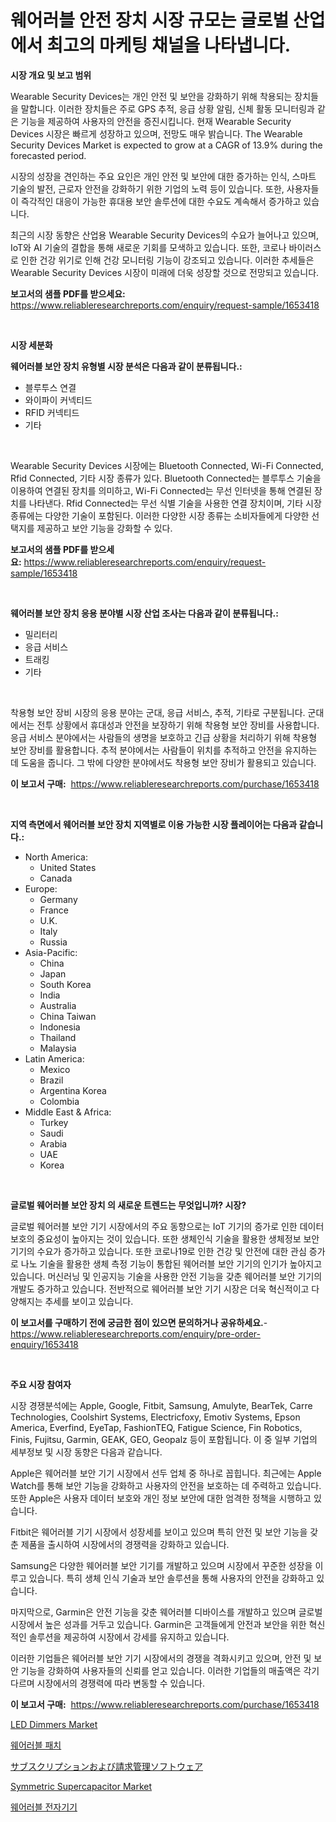 <p><h1>웨어러블 안전 장치 시장 규모는 글로벌 산업에서 최고의 마케팅 채널을 나타냅니다.</h1></p><p><strong>시장 개요 및 보고 범위</strong></p>
<p><p>Wearable Security Devices는 개인 안전 및 보안을 강화하기 위해 착용되는 장치들을 말합니다. 이러한 장치들은 주로 GPS 추적, 응급 상황 알림, 신체 활동 모니터링과 같은 기능을 제공하여 사용자의 안전을 증진시킵니다. 현재 Wearable Security Devices 시장은 빠르게 성장하고 있으며, 전망도 매우 밝습니다. The Wearable Security Devices Market is expected to grow at a CAGR of 13.9% during the forecasted period.</p><p>시장의 성장을 견인하는 주요 요인은 개인 안전 및 보안에 대한 증가하는 인식, 스마트 기술의 발전, 근로자 안전을 강화하기 위한 기업의 노력 등이 있습니다. 또한, 사용자들이 즉각적인 대응이 가능한 휴대용 보안 솔루션에 대한 수요도 계속해서 증가하고 있습니다.</p><p>최근의 시장 동향은 산업용 Wearable Security Devices의 수요가 늘어나고 있으며, IoT와 AI 기술의 결합을 통해 새로운 기회를 모색하고 있습니다. 또한, 코로나 바이러스로 인한 건강 위기로 인해 건강 모니터링 기능이 강조되고 있습니다. 이러한 추세들은 Wearable Security Devices 시장이 미래에 더욱 성장할 것으로 전망되고 있습니다.</p></p>
<p><strong>보고서의 샘플 PDF를 받으세요:</strong> <a href="https://www.reliableresearchreports.com/enquiry/request-sample/1653418">https://www.reliableresearchreports.com/enquiry/request-sample/1653418</a></p>
<p>&nbsp;</p>
<p><strong>시장 세분화</strong></p>
<p><strong>웨어러블 보안 장치 유형별 시장 분석은 다음과 같이 분류됩니다.:</strong></p>
<p><ul><li>블루투스 연결</li><li>와이파이 커넥티드</li><li>RFID 커넥티드</li><li>기타</li></ul></p>
<p>&nbsp;</p>
<p><p>Wearable Security Devices 시장에는 Bluetooth Connected, Wi-Fi Connected, Rfid Connected, 기타 시장 종류가 있다. Bluetooth Connected는 블루투스 기술을 이용하여 연결된 장치를 의미하고, Wi-Fi Connected는 무선 인터넷을 통해 연결된 장치를 나타낸다. Rfid Connected는 무선 식별 기술을 사용한 연결 장치이며, 기타 시장 종류에는 다양한 기술이 포함된다. 이러한 다양한 시장 종류는 소비자들에게 다양한 선택지를 제공하고 보안 기능을 강화할 수 있다.</p></p>
<p><strong>보고서의 샘플 PDF를 받으세요:</strong>&nbsp;<a href="https://www.reliableresearchreports.com/enquiry/request-sample/1653418">https://www.reliableresearchreports.com/enquiry/request-sample/1653418</a></p>
<p>&nbsp;</p>
<p><strong> 웨어러블 보안 장치 응용 분야별 시장 산업 조사는 다음과 같이 분류됩니다.:</strong></p>
<p><ul><li>밀리터리</li><li>응급 서비스</li><li>트래킹</li><li>기타</li></ul></p>
<p>&nbsp;</p>
<p><p>착용형 보안 장비 시장의 응용 분야는 군대, 응급 서비스, 추적, 기타로 구분됩니다. 군대에서는 전투 상황에서 휴대성과 안전을 보장하기 위해 착용형 보안 장비를 사용합니다. 응급 서비스 분야에서는 사람들의 생명을 보호하고 긴급 상황을 처리하기 위해 착용형 보안 장비를 활용합니다. 추적 분야에서는 사람들이 위치를 추적하고 안전을 유지하는 데 도움을 줍니다. 그 밖에 다양한 분야에서도 착용형 보안 장비가 활용되고 있습니다.</p></p>
<p><strong>이 보고서 구매:</strong>&nbsp; <a href="https://www.reliableresearchreports.com/purchase/1653418">https://www.reliableresearchreports.com/purchase/1653418</a></p>
<p>&nbsp;</p>
<p><strong>지역 측면에서 웨어러블 보안 장치 지역별로 이용 가능한 시장 플레이어는 다음과 같습니다.:</strong></p>
<p><ul>
    <li>
        North America:
        <ul>
            <li>United States</li>
            <li>Canada</li>
        </ul>
    </li>
    <li>
        Europe:
        <ul>
            <li>Germany</li>
            <li>France</li>
            <li>U.K.</li>
            <li>Italy</li>
            <li>Russia</li>
        </ul>
    </li>
    <li>
        Asia-Pacific:
        <ul>
            <li>China</li>
            <li>Japan</li>
            <li>South Korea</li>
            <li>India</li>
            <li>Australia</li>
            <li>China Taiwan</li>
            <li>Indonesia</li>
            <li>Thailand</li>
            <li>Malaysia</li>
        </ul>
    </li>
    <li>
        Latin America:
        <ul>
            <li>Mexico</li>
            <li>Brazil</li>
            <li>Argentina Korea</li>
            <li>Colombia</li>
        </ul>
    </li>
    <li>
        Middle East & Africa:
        <ul>
            <li>Turkey</li>
            <li>Saudi</li>
            <li>Arabia</li>
            <li>UAE</li>
            <li>Korea</li>
        </ul>
    </li>
    </ul></p>
<p>&nbsp;</p>
<p><strong>글로벌 웨어러블 보안 장치 의 새로운 트렌드는 무엇입니까? 시장?</strong></p>
<p><p>글로벌 웨어러블 보안 기기 시장에서의 주요 동향으로는 IoT 기기의 증가로 인한 데이터 보호의 중요성이 높아지는 것이 있습니다. 또한 생체인식 기술을 활용한 생체정보 보안 기기의 수요가 증가하고 있습니다. 또한 코로나19로 인한 건강 및 안전에 대한 관심 증가로 나노 기술을 활용한 생체 측정 기능이 통합된 웨어러블 보안 기기의 인기가 높아지고 있습니다. 머신러닝 및 인공지능 기술을 사용한 안전 기능을 갖춘 웨어러블 보안 기기의 개발도 증가하고 있습니다. 전반적으로 웨어러블 보안 기기 시장은 더욱 혁신적이고 다양해지는 추세를 보이고 있습니다.</p></p>
<p><strong>이 보고서를 구매하기 전에 궁금한 점이 있으면 문의하거나 공유하세요.</strong>- <a href="https://www.reliableresearchreports.com/enquiry/pre-order-enquiry/1653418">https://www.reliableresearchreports.com/enquiry/pre-order-enquiry/1653418</a></p>
<p>&nbsp;</p>
<p><strong>주요 시장 참여자</strong></p>
<p><p>시장 경쟁분석에는 Apple, Google, Fitbit, Samsung, Amulyte, BearTek, Carre Technologies, Coolshirt Systems, Electricfoxy, Emotiv Systems, Epson America, Everfind, EyeTap, FashionTEQ, Fatigue Science, Fin Robotics, Finis, Fujitsu, Garmin, GEAK, GEO, Geopalz 등이 포함됩니다. 이 중 일부 기업의 세부정보 및 시장 동향은 다음과 같습니다.</p><p>Apple은 웨어러블 보안 기기 시장에서 선두 업체 중 하나로 꼽힙니다. 최근에는 Apple Watch를 통해 보안 기능을 강화하고 사용자의 안전을 보호하는 데 주력하고 있습니다. 또한 Apple은 사용자 데이터 보호와 개인 정보 보안에 대한 엄격한 정책을 시행하고 있습니다.</p><p>Fitbit은 웨어러블 기기 시장에서 성장세를 보이고 있으며 특히 안전 및 보안 기능을 갖춘 제품을 출시하여 시장에서의 경쟁력을 강화하고 있습니다.</p><p>Samsung은 다양한 웨어러블 보안 기기를 개발하고 있으며 시장에서 꾸준한 성장을 이루고 있습니다. 특히 생체 인식 기술과 보안 솔루션을 통해 사용자의 안전을 강화하고 있습니다.</p><p>마지막으로, Garmin은 안전 기능을 갖춘 웨어러블 디바이스를 개발하고 있으며 글로벌 시장에서 높은 성과를 거두고 있습니다. Garmin은 고객들에게 안전과 보안을 위한 혁신적인 솔루션을 제공하여 시장에서 강세를 유지하고 있습니다.</p><p>이러한 기업들은 웨어러블 보안 기기 시장에서의 경쟁을 격화시키고 있으며, 안전 및 보안 기능을 강화하여 사용자들의 신뢰를 얻고 있습니다. 이러한 기업들의 매출액은 각기 다르며 시장에서의 경쟁력에 따라 변동할 수 있습니다.</p></p>
<p><strong>이 보고서 구매:</strong>&nbsp;&nbsp;<a href="https://www.reliableresearchreports.com/purchase/1653418">https://www.reliableresearchreports.com/purchase/1653418</a></p>
<p><p><a href="https://github.com/shotows/Market-Research-Report-List-2/blob/main/led-dimmers-market.md">LED Dimmers Market</a></p><p><a href="https://github.com/Penelolack456456/Market-Research-Report-List-1/blob/main/470973910817.md">웨어러블 패치</a></p><p><a href="https://medium.com/@alliegrater55/%E3%82%B5%E3%83%96%E3%82%B9%E3%82%AF%E3%83%AA%E3%83%97%E3%82%B7%E3%83%A7%E3%83%B3%E3%81%8A%E3%82%88%E3%81%B3%E8%AB%8B%E6%B1%82%E7%AE%A1%E7%90%86%E3%82%BD%E3%83%95%E3%83%88%E3%82%A6%E3%82%A7%E3%82%A2%E3%81%AE%E5%B8%82%E5%A0%B4%E3%82%B7%E3%82%A7%E3%82%A2%E3%81%AE%E5%A4%89%E9%81%B7%E3%81%A8%E5%B8%82%E5%A0%B4%E6%88%90%E9%95%B7%E3%83%88%E3%83%AC%E3%83%B3%E3%83%89-2024%E5%B9%B4-2031%E5%B9%B4-ec27737c8217">サブスクリプションおよび請求管理ソフトウェア</a></p><p><a href="https://github.com/beatblasta/Market-Research-Report-List-2/blob/main/symmetric-supercapacitor-market.md">Symmetric Supercapacitor Market</a></p><p><a href="https://github.com/vsr06p4p49/Market-Research-Report-List-1/blob/main/554823910816.md">웨어러블 전자기기</a></p></p>
